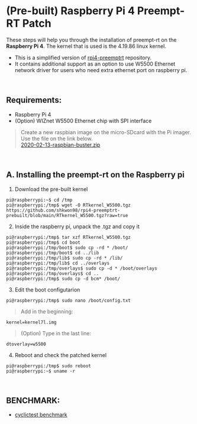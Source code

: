 # (Pre-built) Raspberry Pi 4 Preempt-RT Patch
These steps will help you through the installation of preempt-rt on the **Raspberry Pi 4**. The kernel that is used is the 4.19.86 linux kernel.

* This is a simplified version of [rpi4-preemptrt](https://github.com/shkwon98/rpi4-preemptrt) repository.
* It contains additional support as an option to use W5500 Ethernet network driver for users who need extra ethernet port on raspberry pi.
<br>



## Requirements:
* Raspberry Pi 4
* (Option) WIZnet W5500 Ethernet chip with SPI interface

> Create a new raspbian image on the micro-SDcard with the Pi imager. Use the file on the link below.<br>
> [2020-02-13-raspbian-buster.zip](http://downloads.raspberrypi.org/raspbian/images/raspbian-2020-02-14/2020-02-13-raspbian-buster.zip)<br>
<br>



## A. Installing the preempt-rt on the Raspberry pi

1. Download the pre-built kernel
```console
pi@raspberrypi:~$ cd /tmp
pi@raspberrypi:/tmp$ wget -O RTkernel_W5500.tgz https://github.com/shkwon98/rpi4-preemptrt-prebuilt/blob/main/RTkernel_W5500.tgz?raw=true
```

2. Inside the raspberry pi, unpack the .tgz and copy it
```console
pi@raspberrypi:/tmp$ tar xzf RTkernel_W5500.tgz
pi@raspberrypi:/tmp$ cd boot
pi@raspberrypi:/tmp/boot$ sudo cp -rd * /boot/
pi@raspberrypi:/tmp/boot$ cd ../lib
pi@raspberrypi:/tmp/lib$ sudo cp -rd * /lib/
pi@raspberrypi:/tmp/lib$ cd ../overlays
pi@raspberrypi:/tmp/overlays$ sudo cp -d * /boot/overlays
pi@raspberrypi:/tmp/overlays$ cd ..
pi@raspberrypi:/tmp$ sudo cp -d bcm* /boot/
```

3. Edit the boot configutarion
```console
pi@raspberrypi:/tmp$ sudo nano /boot/config.txt
```
> Add in the beginning:
```
kernel=kernel7l.img
```
> (Option) Type in the last line:
```
dtoverlay=w5500
```

4. Reboot and check the patched kernel
```console
pi@raspberrypi:/tmp$ sudo reboot
pi@raspberrypi:~$ uname -r
```

<br>

## BENCHMARK:
* [cyclictest benchmark](https://github.com/shkwon98/cyclictest)
